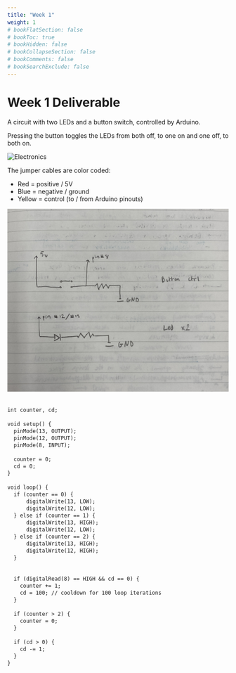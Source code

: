 ```yaml
---
title: "Week 1"
weight: 1
# bookFlatSection: false
# bookToc: true
# bookHidden: false
# bookCollapseSection: false
# bookComments: false
# bookSearchExclude: false
---
```


# Week 1 Deliverable

A circuit with two LEDs and a button switch, controlled by Arduino.

Pressing the button toggles the LEDs from both off, to one on and one off, to both on.

![Electronics](images/week-1-assignment-electronics.JPG)

The jumper cables are color coded:
- Red = positive / 5V
- Blue = negative / ground
- Yellow = control (to / from Arduino pinouts)

![Diagram](images/week-1-assignment-diagram.jpg)

```arduino

int counter, cd;

void setup() {
  pinMode(13, OUTPUT);
  pinMode(12, OUTPUT);
  pinMode(8, INPUT);

  counter = 0;
  cd = 0;
}

void loop() {
  if (counter == 0) {
      digitalWrite(13, LOW);
      digitalWrite(12, LOW);
  } else if (counter == 1) {
      digitalWrite(13, HIGH);
      digitalWrite(12, LOW);
  } else if (counter == 2) {
      digitalWrite(13, HIGH);
      digitalWrite(12, HIGH);
  }


  if (digitalRead(8) == HIGH && cd == 0) {
    counter += 1;
    cd = 100; // cooldown for 100 loop iterations
  }

  if (counter > 2) {
    counter = 0;
  }

  if (cd > 0) {
    cd -= 1;
  }
}

```